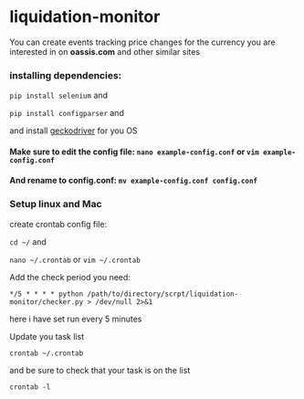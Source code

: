 # liquidation-monitor
You can create events tracking price changes for the currency you are interested in on **oassis.com** and other similar sites

### installing dependencies:
```pip install selenium``` and

```pip install configparser``` and

and install [geckodriver](https://github.com/mozilla/geckodriver/releases) for you OS

#### Make sure to edit the config file: ```nano example-config.conf``` or ```vim example-config.conf```

#### And rename to **config.conf**: ```mv example-config.conf config.conf```

### Setup linux and Mac

create crontab config file:

```cd ~/``` and

```nano ~/.crontab``` or ```vim ~/.crontab```

Add the check period you need:

```*/5 * * * * python /path/to/directory/scrpt/liquidation-monitor/checker.py > /dev/null 2>&1```

here i have set run every 5 minutes

 Update you task list

 ```crontab ~/.crontab```

 and be sure to check that your task is on the list

 ```crontab -l```
